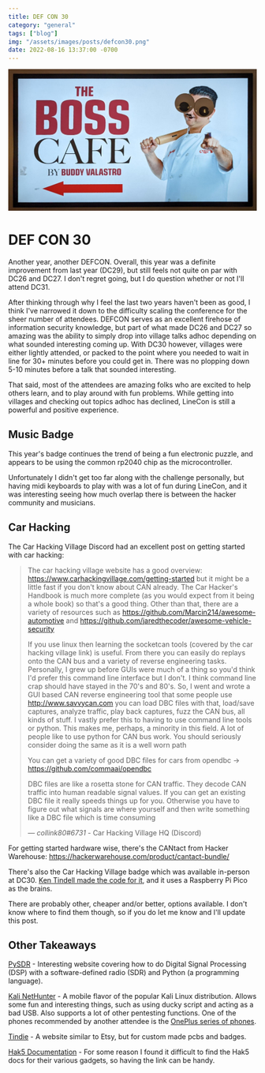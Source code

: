 ```yaml
---
title: DEF CON 30
category: "general"
tags: ["blog"]
img: "/assets/images/posts/defcon30.png"
date: 2022-08-16 13:37:00 -0700
---
```


![DEF CON 30](/assets/images/posts/defcon30.png)

<!-- The above photo was actually taken from an angle, based GIMP editing -->

# DEF CON 30

<!-- outline-start -->

Another year, another DEFCON. Overall, this year was a definite improvement from last year (DC29), but still feels not quite on par with DC26 and DC27. I don't regret going, but I do question whether or not I'll attend DC31.

After thinking through why I feel the last two years haven't been as good, I think I've narrowed it down to the difficulty scaling the conference for the sheer number of attendees. DEFCON serves as an excellent firehose of information security knowledge, but part of what made DC26 and DC27 so amazing was the ability to simply drop into village talks adhoc depending on what sounded interesting coming up. With DC30 however, villages were either lightly attended, or packed to the point where you needed to wait in line for 30+ minutes before you could get in. There was no plopping down 5-10 minutes before a talk that sounded interesting.

That said, most of the attendees are amazing folks who are excited to help others learn, and to play around with fun problems. While getting into villages and checking out topics adhoc has declined, LineCon is still a powerful and positive experience.

<!-- outline-end -->

## Music Badge

This year's badge continues the trend of being a fun electronic puzzle, and appears to be using the common rp2040 chip as the microcontroller.

Unfortunately I didn't get too far along with the challenge personally, but having midi keyboards to play with was a lot of fun during LineCon, and it was interesting seeing how much overlap there is between the hacker community and musicians.

## Car Hacking

The Car Hacking Village Discord had an excellent post on getting started with car hacking:

> The car hacking village website has a good overview: https://www.carhackingvillage.com/getting-started but it might be a little fast if you don't know about CAN already. The Car Hacker's Handbook is much more complete (as you would expect from it being a whole book) so that's a good thing. Other than that, there are a variety of resources such as https://github.com/Marcin214/awesome-automotive and https://github.com/jaredthecoder/awesome-vehicle-security
>
> If you use linux then learning the socketcan tools (covered by the car hacking village link) is useful. From there you can easily do replays onto the CAN bus and a variety of reverse engineering tasks. Personally, I grew up before GUIs were much of a thing so you'd think I'd prefer this command line interface but I don't. I think command line crap should have stayed in the 70's and 80's. So, I went and wrote a GUI based CAN reverse engineering tool that some people use http://www.savvycan.com you can load DBC files with that, load/save captures, analyze traffic, play back captures, fuzz the CAN bus, all kinds of stuff. I vastly prefer this to having to use command line tools or python. This makes me, perhaps, a minority in this field. A lot of people like to use python for CAN bus work. You should seriously consider doing the same as it is a well worn path
>
> You can get a variety of good DBC files for cars from opendbc -> https://github.com/commaai/opendbc
>
> DBC files are like a rosetta stone for CAN traffic. They decode CAN traffic into human readable signal values. If you can get an existing DBC file it really speeds things up for you. Otherwise you have to figure out what signals are where yourself and then write something like a DBC file which is time consuming
>
> — <cite>collink80#6731</cite> - Car Hacking Village HQ (Discord)

For getting started hardware wise, there's the CANtact from Hacker Warehouse: https://hackerwarehouse.com/product/cantact-bundle/

There's also the Car Hacking Village badge which was available in-person at DC30. [Ken Tindell made the code for it](https://kentindell.github.io/2021/05/24/canpico-intro/), and it uses a Raspberry Pi Pico as the brains.

There are probably other, cheaper and/or better, options available. I don't know where to find them though, so if you do let me know and I'll update this post.

## Other Takeaways

[PySDR](https://pysdr.org/) - Interesting website covering how to do Digital Signal Processing (DSP) with a software-defined radio (SDR) and Python (a programming language).

[Kali NetHunter](https://www.kali.org/kali-nethunter/) - A mobile flavor of the popular Kali Linux distribution. Allows some fun and interesting things, such as using ducky script and acting as a bad USB. Also supports a lot of other pentesting functions. One of the phones recommended by another attendee is the [OnePlus series of phones](https://www.oneplus.com/).

[Tindie](https://tindie.com) - A website similar to Etsy, but for custom made pcbs and badges.

[Hak5 Documentation](https://docs.hak5.org/hak5-docs/) - For some reason I found it difficult to find the Hak5 docs for their various gadgets, so having the link can be handy.
